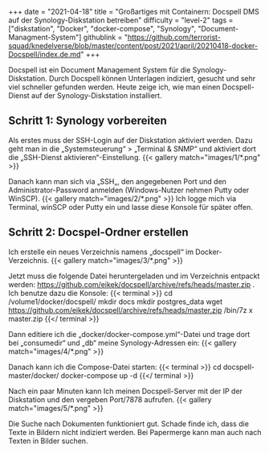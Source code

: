 +++
date = "2021-04-18"
title = "Großartiges mit Containern: Docspell DMS auf der Synology-Diskstation betreiben"
difficulty = "level-2"
tags = ["diskstation", "Docker", "docker-compose", "Synology", "Document-Managment-System"]
githublink = "https://github.com/terrorist-squad/knedelverse/blob/master/content/post/2021/april/20210418-docker-Docspell/index.de.md"
+++

Docspell ist ein Document Management System für die Synology-Diskstation. Durch Docspell können Unterlagen indiziert, gesucht und sehr viel schneller gefunden werden. Heute zeige ich, wie man einen Docspell-Dienst auf der Synology-Diskstation installiert.

## Schritt 1: Synology vorbereiten
Als erstes muss der SSH-Login auf der Diskstation aktiviert werden. Dazu geht man in die „Systemsteuerung“ > „Terminal & SNMP“ und aktiviert dort die „SSH-Dienst aktivieren“-Einstellung.
{{< gallery match="images/1/*.png" >}}

Danach kann man sich via „SSH„, den angegebenen Port und den Administrator-Password anmelden (Windows-Nutzer nehmen Putty oder WinSCP).
{{< gallery match="images/2/*.png" >}}
Ich logge mich via Terminal, winSCP oder Putty ein und lasse diese Konsole für später offen. 

## Schritt 2: Docspel-Ordner erstellen
Ich erstelle ein neues Verzeichnis namens „docspell“ im Docker-Verzeichnis.
{{< gallery match="images/3/*.png" >}}

Jetzt muss die folgende Datei heruntergeladen und im Verzeichnis entpackt werden: https://github.com/eikek/docspell/archive/refs/heads/master.zip . Ich benutze dazu die Konsole:
{{< terminal >}}
cd /volume1/docker/docspell/
mkdir docs
mkdir postgres_data
wget https://github.com/eikek/docspell/archive/refs/heads/master.zip 
/bin/7z x master.zip
{{</ terminal >}}

Dann editiere ich die „docker/docker-compose.yml“-Datei und trage dort bei „consumedir“ und „db“ meine Synology-Adressen ein:
{{< gallery match="images/4/*.png" >}}

Danach kann ich die Compose-Datei starten:
{{< terminal >}}
cd docspell-master/docker/
docker-compose up -d
{{</ terminal >}}

Nach ein paar Minuten kann Ich meinen Docspell-Server mit der IP der Diskstation und den vergeben Port/7878 aufrufen. 
{{< gallery match="images/5/*.png" >}}

Die Suche nach Dokumenten funktioniert gut. Schade finde ich, dass die Texte in Bildern nicht indiziert werden. Bei Papermerge kann man auch nach Texten in Bilder suchen.